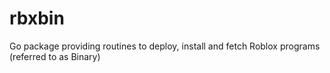 # rbxbin

Go package providing routines to deploy, install and fetch Roblox programs (referred to as Binary)

